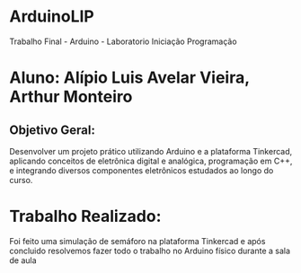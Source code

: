 # ArduinoLIP
Trabalho Final - Arduino - Laboratorio Iniciação Programação

# Aluno: Alípio Luis Avelar Vieira, Arthur Monteiro

## Objetivo Geral: 
Desenvolver um projeto prático utilizando Arduino e a plataforma Tinkercad, aplicando conceitos de eletrônica digital e analógica, programação em C++, e integrando diversos componentes eletrônicos estudados ao longo do curso.

# Trabalho Realizado:
Foi feito uma simulação de semáforo na plataforma Tinkercad e após concluido resolvemos fazer todo o trabalho no Arduino físico durante a sala de aula
